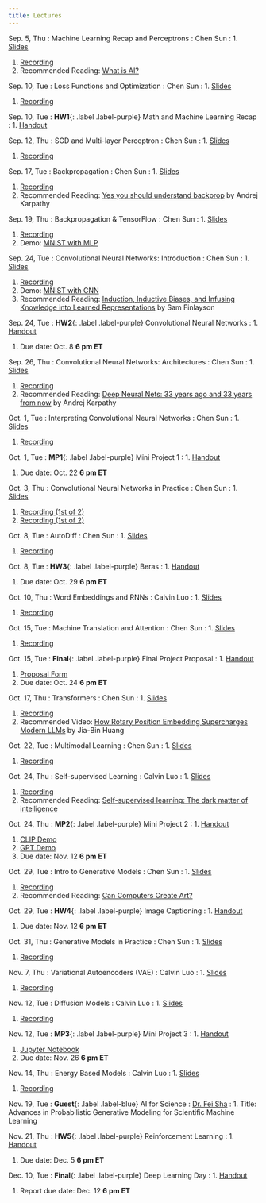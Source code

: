 ```yaml
---
title: Lectures
---
```


Sep. 5, Thu
: Machine Learning Recap and Perceptrons
  : Chen Sun
: 1. [Slides](https://drive.google.com/file/d/1gPPaqWO6V0rEYvS_n16AabEWT9Hm0YVQ/view?usp=sharing)
  1. [Recording](https://brown.hosted.panopto.com/Panopto/Pages/Viewer.aspx?id=5f3ba65d-f9e1-43ad-9f79-b1d900f8131e)
  1. Recommended Reading: [What is AI?](http://jmc.stanford.edu/artificial-intelligence/what-is-ai/index.html)

Sep. 10, Tue
: Loss Functions and Optimization
  : Chen Sun
: 1. [Slides](https://drive.google.com/file/d/1snKNaVJvo5D3L85ooax16jwM9zK7pHIq/view?usp=sharing)
  1. [Recording](https://brown.hosted.panopto.com/Panopto/Pages/Viewer.aspx?id=0d0611b4-0f85-4af3-bdb7-b1d900f81370)

Sep. 10, Tue
: **HW1**{: .label .label-purple} Math and Machine Learning Recap
: 1. [Handout](https://hackmd.io/_gCBA2ZOQaeJXgH70i8vgg)

Sep. 12, Thu
: SGD and Multi-layer Perceptron
  : Chen Sun
: 1. [Slides](https://drive.google.com/file/d/1uAU9mprlihZseRvq_mA_sqq4n8H4ZTZv/view?usp=sharing)
  1. [Recording](https://brown.hosted.panopto.com/Panopto/Pages/Viewer.aspx?id=720fa530-51f1-4ac2-9a39-b1d900f81386)

Sep. 17, Tue
: Backpropagation
  : Chen Sun
: 1. [Slides](https://drive.google.com/file/d/1Y-kUTTZGrD3ZhzzkEFNY_1J4AoDalRYR/view?usp=sharing)
  1. [Recording](https://brown.hosted.panopto.com/Panopto/Pages/Viewer.aspx?id=a5e027eb-cb2a-4550-b98b-b1d900f813b9)
  1. Recommended Reading: [Yes you should understand backprop](https://karpathy.medium.com/yes-you-should-understand-backprop-e2f06eab496b) by Andrej Karpathy


Sep. 19, Thu
: Backpropagation & TensorFlow
  : Chen Sun
: 1. [Slides](https://drive.google.com/file/d/1TpsVUhheEFvu8r71iGhEhWvzazM4rnP-/view?usp=sharing)
  1. [Recording](https://brown.hosted.panopto.com/Panopto/Pages/Viewer.aspx?id=6792c0fc-cff9-472c-946d-b1d900f813de)
  1. Demo: [MNIST with MLP](https://colab.research.google.com/drive/1LKyj5raiOpFeTWAYBTTJSMblSZrt3RYg?usp=sharing)


Sep. 24, Tue
: Convolutional Neural Networks: Introduction
  : Chen Sun
: 1. [Slides](https://drive.google.com/file/d/1yfzJ-I8bV4FfFzNGXQiyDqJCGjQ17dbw/view?usp=sharing)
  1. [Recording](https://brown.hosted.panopto.com/Panopto/Pages/Viewer.aspx?id=1f9069bc-f714-42b9-9ef7-b1d900f81401)
  1. Demo: [MNIST with CNN](https://cs.stanford.edu/people/karpathy/convnetjs/demo/mnist.html)
  1. Recommended Reading: [Induction, Inductive Biases, and Infusing Knowledge into Learned Representations](https://sgfin.github.io/2020/06/22/Induction-Intro/) by Sam Finlayson


Sep. 24, Tue
: **HW2**{: .label .label-purple} Convolutional Neural Networks
: 1. [Handout](https://hackmd.io/pu2LVcocThu30IN-sxnrxA)
  1. Due date: Oct. 8 **6 pm ET**


Sep. 26, Thu
: Convolutional Neural Networks: Architectures
  : Chen Sun
: 1. [Slides](https://drive.google.com/file/d/1A7uvcwnvzUxCUeEHljRTdv-fCDUAGheh/view?usp=sharing)
  1. [Recording]()
  1. Recommended Reading: [Deep Neural Nets: 33 years ago and 33 years from now](http://karpathy.github.io/2022/03/14/lecun1989/) by Andrej Karpathy


Oct. 1, Tue
: Interpreting Convolutional Neural Networks
  : Chen Sun
: 1. [Slides](https://drive.google.com/file/d/1pBX6KPT8v-M1HsQDy1Th6e7NMzAOKEYx/view?usp=sharing)
  1. [Recording](https://drive.google.com/file/d/1oKX_vRJRKNmnJh7wPxt8VzSCAKzVN6kd/view?usp=sharing)


Oct. 1, Tue
: **MP1**{: .label .label-purple} Mini Project 1
: 1. [Handout](https://drive.google.com/drive/folders/1R2uNY56oHADB_NfdHzLNgi14ekbR0sGl?usp=sharing)
  1. Due date: Oct. 22 **6 pm ET**


Oct. 3, Thu
: Convolutional Neural Networks in Practice
  : Chen Sun
: 1. [Slides](https://drive.google.com/file/d/1ZCyp-oSOp9in9HE-B-5RIYDIc1fYpNly/view?usp=sharing)
  1. [Recording (1st of 2)](https://drive.google.com/file/d/1t-sxFbVRsuID6_-wSUcCZJXh7-xG56mO/view?usp=sharing)
  1. [Recording (1st of 2)](https://drive.google.com/file/d/1ShmWedcVmajgtquZZoF1XStBroD46E9E/view?usp=sharing)


Oct. 8, Tue
: AutoDiff
  : Chen Sun
: 1. [Slides](https://drive.google.com/file/d/1sY78hm0Kl2s-RXdDmdMnxSdpVXkXFTex/view?usp=sharing)
  1. [Recording](https://brown.hosted.panopto.com/Panopto/Pages/Viewer.aspx?id=a0b9a536-2d0c-4cd8-9879-b1d900f8149f)


Oct. 8, Tue
: **HW3**{: .label .label-purple} Beras
: 1. [Handout](https://hackmd.io/zvrL8ghnTH2ueHmi3CQp8Q)
  1. Due date: Oct. 29 **6 pm ET**


Oct. 10, Thu
: Word Embeddings and RNNs
  : Calvin Luo
: 1. [Slides](https://drive.google.com/file/d/1M7fn346B3mxZjq9RVeKYmivjHuUehnbr/view?usp=drive_link)
  1. [Recording](https://brown.hosted.panopto.com/Panopto/Pages/Viewer.aspx?id=1e03e1b8-449e-4bda-95ae-b1d900f814bf)


Oct. 15, Tue
: Machine Translation and Attention
  : Chen Sun
: 1. [Slides](https://drive.google.com/file/d/1PCd8AEy0fvt_aMdXSwJ5guO6rB6UFSYl/view?usp=sharing)
  1. [Recording](https://brown.hosted.panopto.com/Panopto/Pages/Viewer.aspx?id=c80498a5-31b1-4440-a7ae-b1d900f814db)


Oct. 15, Tue
: **Final**{: .label .label-purple} Final Project Proposal
: 1. [Handout](https://hackmd.io/ICzcdkxcRliLNQNft9HxyA)
  1. [Proposal Form](https://forms.gle/GE2N6BybwJnmdHVh9)
  1. Due date: Oct. 24 **6 pm ET**


Oct. 17, Thu
: Transformers
  : Chen Sun
: 1. [Slides](https://drive.google.com/file/d/1cdPeN_ukv9uRE_Wqb8BvKrvBdK0Whtrk/view?usp=sharing)
  1. [Recording](https://brown.hosted.panopto.com/Panopto/Pages/Viewer.aspx?id=3c6f6204-c1af-40a2-a990-b1d900f814f8)
  1. Recommended Video: [How Rotary Position Embedding Supercharges Modern LLMs](https://www.youtube.com/watch?v=SMBkImDWOyQ) by Jia-Bin Huang


Oct. 22, Tue
: Multimodal Learning
  : Chen Sun
: 1. [Slides](https://drive.google.com/file/d/1iJsax3KN9x08rKFbvyv2XH6KNG7IsoiS/view?usp=sharing)
  1. [Recording](https://brown.hosted.panopto.com/Panopto/Pages/Viewer.aspx?id=82eeb71c-0049-4ca4-bc5f-b1d900f81519)


Oct. 24, Thu
: Self-supervised Learning
  : Calvin Luo
: 1. [Slides](https://drive.google.com/file/d/1OF1XmNbTMiz8u_Xv5fGhRnhQXpkuU1tI/view?usp=sharing)
  1. [Recording](https://brown.hosted.panopto.com/Panopto/Pages/Viewer.aspx?id=201cd5f3-46ad-4aaf-a343-b1d900f81538)
  1. Recommended Reading: [Self-supervised learning: The dark matter of intelligence](https://ai.meta.com/blog/self-supervised-learning-the-dark-matter-of-intelligence/)


Oct. 24, Thu
: **MP2**{: .label .label-purple} Mini Project 2
: 1. [Handout](https://docs.google.com/document/d/111yWWIZX3hoFEuaWdugnt1jp8GAyPMfmlvlsUlUncwA/edit?usp=sharing)
  1. [CLIP Demo](https://colab.research.google.com/drive/1Q0wiCAD3rU4JaVG3hGeTM77MShx4Yyzq?usp=drive_link)
  1. [GPT Demo](https://colab.research.google.com/drive/11spcndqSpKqGU4YvfVbsvttNdDKraPDM?usp=drive_link)
  1. Due date: Nov. 12 **6 pm ET**


Oct. 29, Tue
: Intro to Generative Models
  : Chen Sun
: 1. [Slides](https://drive.google.com/file/d/1NY1C-bBm06xn8G-JoZv_M9RO0rWG82Ku/view?usp=sharing)
  1. [Recording](https://brown.hosted.panopto.com/Panopto/Pages/Viewer.aspx?id=a9469933-50fc-4ca4-b3ec-b1d900f81555)
  1. Recommended Reading: [Can Computers Create Art?](https://arxiv.org/abs/1801.04486)


Oct. 29, Tue
: **HW4**{: .label .label-purple} Image Captioning
: 1. [Handout](https://hackmd.io/HEkmEna1SqCchVTjDgrJvw)
  1. Due date: Nov. 12 **6 pm ET**


Oct. 31, Thu
: Generative Models in Practice
  : Chen Sun
: 1. [Slides](https://drive.google.com/file/d/1RJysTg4xkFw39aPnCQiy-wMs7hgyzt61/view?usp=sharing)
  1. [Recording](https://brown.hosted.panopto.com/Panopto/Pages/Viewer.aspx?id=5ee7cff1-bcef-40bd-b48e-b1d900f8156d)


Nov. 7, Thu
: Variational Autoencoders (VAE)
  : Calvin Luo
: 1. [Slides](https://drive.google.com/file/d/1KWHcLNeRapg-fewn0_bCYZ_zOXHewZZl/view?usp=sharing)
  1. [Recording](https://brown.hosted.panopto.com/Panopto/Pages/Viewer.aspx?id=20f880bc-01db-4dc1-8487-b1d900f8159d)


Nov. 12, Tue
: Diffusion Models
  : Calvin Luo
: 1. [Slides](https://drive.google.com/file/d/1AnJxyE_zip0BckOMJwrBYJNcQ6NNg-_s/view?usp=sharing)
  1. [Recording](https://brown.hosted.panopto.com/Panopto/Pages/Viewer.aspx?id=e855b996-1aef-4f8f-83f7-b1d900f815b9)


Nov. 12, Tue
: **MP3**{: .label .label-purple} Mini Project 3
: 1. [Handout](https://docs.google.com/document/d/1W9NaPHCK2dcaQlBD1ChHvdL-CnMZX3fRbBwMREYU2K0/edit?usp=sharing)
  1. [Jupyter Notebook](https://colab.research.google.com/drive/1kbE2z65keTOGgshnPhVDeVjs8uaD5dWP)
  1. Due date: Nov. 26 **6 pm ET**


Nov. 14, Thu
: Energy Based Models
  : Calvin Luo
: 1. [Slides](https://drive.google.com/file/d/1_fMcGBenUXgvKX6Ja9kiEobTPuSdvcYb/view?usp=sharing)
  1. [Recording](https://brown.hosted.panopto.com/Panopto/Pages/Viewer.aspx?id=5d2f3507-9007-403f-9b95-b1d900f815e0)


Nov. 19, Tue
: **Guest**{: .label .label-blue} AI for Science
  : [Dr. Fei Sha](https://www.feisha.org/)
: 1. Title: Advances in Probabilistic Generative Modeling for Scientific Machine Learning


Nov. 21, Thu
: **HW5**{: .label .label-purple} Reinforcement Learning
: 1. [Handout]()
  1. Due date: Dec. 5 **6 pm ET**


Dec. 10, Tue
: **Final**{: .label .label-purple} Deep Learning Day
: 1. [Handout](https://hackmd.io/ICzcdkxcRliLNQNft9HxyA)
  1. Report due date: Dec. 12 **6 pm ET**
